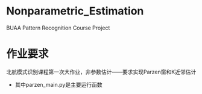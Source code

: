 # Nonparametric_Estimation
 BUAA Pattern Recognition Course Project
# 作业要求
北航模式识别课程第一次大作业，非参数估计——要求实现Parzen窗和K近邻估计</br>
* 其中parzen_main.py是主要运行函数

